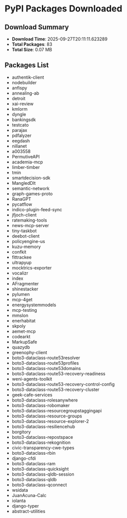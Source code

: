 # PyPI Packages Downloaded

## Download Summary
- **Download Time**: 2025-09-27T20:11:11.623289
- **Total Packages**: 83
- **Total Size**: 0.07 MB

## Packages List
- authentik-client
- nodebuilder
- anfispy
- annealing-ab
- detroit
- xai-review
- kmlorm
- dyngle
- bankingsdk
- testcato
- parajax
- pdfalyzer
- eegdash
- nillanet
- a003558
- PermutiveAPI
- academia-mcp
- limber-timber
- tmin
- smartdecision-sdk
- MangledDlt
- semantic-network
- graph-games-proto
- RanaGPT
- pycatflow
- indico-plugin-feed-sync
- jfjoch-client
- ratemaking-tools
- news-mcp-server
- tiny-taskbot
- deebot-client
- policyengine-us
- kuzu-memory
- confkit
- fittrackee
- ultrapyup
- mocktrics-exporter
- vocalizr
- index
- AFragmenter
- shinestacker
- pylumen
- mcp-4get
- energysystemmodels
- mcp-testing
- mmslon
- enerhabitat
- skpoly
- aemet-mcp
- codearkt
- MarkupSafe
- quazydb
- greenophy-client
- boto3-dataclass-route53resolver
- boto3-dataclass-route53profiles
- boto3-dataclass-route53domains
- boto3-dataclass-route53-recovery-readiness
- weni-agents-toolkit
- boto3-dataclass-route53-recovery-control-config
- boto3-dataclass-route53-recovery-cluster
- geek-cafe-services
- boto3-dataclass-rolesanywhere
- boto3-dataclass-robomaker
- boto3-dataclass-resourcegroupstaggingapi
- boto3-dataclass-resource-groups
- boto3-dataclass-resource-explorer-2
- boto3-dataclass-resiliencehub
- borgitory
- boto3-dataclass-repostspace
- boto3-dataclass-rekognition
- civic-transparency-cwe-types
- boto3-dataclass-rbin
- django-cfdi
- boto3-dataclass-ram
- boto3-dataclass-quicksight
- boto3-dataclass-qldb-session
- boto3-dataclass-qldb
- boto3-dataclass-qconnect
- wsidata
- JuanAcuna-Calc
- iolanta
- django-typer
- abstract-utilities
